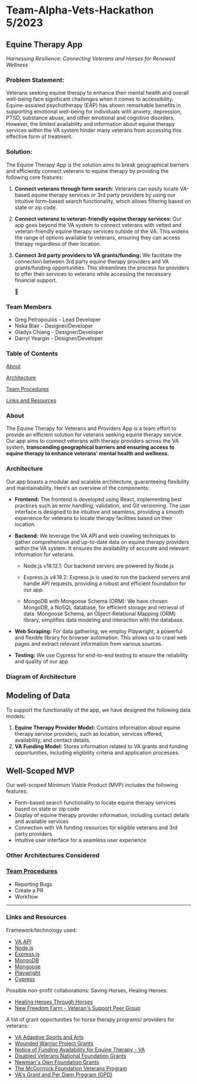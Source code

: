 # Team-Alpha-Vets-Hackathon 5/2023

## Equine Therapy App

<em> Harnessing Resilience: Connecting Veterans and Horses for Renewed Wellness </em>

### Problem Statement:
Veterans seeking equine therapy to enhance their mental health and overall well-being face significant challenges when it comes to accessibility. Equine-assisted psychotherapy (EAP) has shown remarkable benefits in supporting emotional well-being for individuals with anxiety, depression, PTSD, substance abuse, and other emotional and cognitive disorders. However, the limited availability and information about equine therapy services within the VA system hinder many veterans from accessing this effective form of treatment.


### Solution:

The Equine Therapy App is the solution aims to break geographical barriers and efficiently connect veterans to equine therapy by providing the following core features:

1. **Connect veterans through form search:** Veterans can easily locate VA-based equine therapy services or 3rd party providers by using our intuitive form-based search functionality, which allows filtering based on state or zip code.

2. **Connect veterans to veteran-friendly equine therapy services:** Our app goes beyond the VA system to connect veterans with vetted and veteran-friendly equine therapy services outside of the VA. This widens the range of options available to veterans, ensuring they can access therapy regardless of their location.

3. **Connect 3rd party providers to VA grants/funding:** We facilitate the connection between 3rd party equine therapy providers and VA grants/funding opportunities. This streamlines the process for providers to offer their services to veterans while accessing the necessary financial support.


    🌟  

### Team Members

- Greg Petropoulos - Lead Developer
- Neka Blair - Designer/Developer
- Gladys Chiang - Designer/Developer
- Darryl Yeargin - Designer/Developer

### Table of Contents

[About](#about)

[Architecture](#architecture)

[Team Procedures](#team-procedures)

[Links and Resources](#links-and-resources)

### About

The Equine Therapy for Veterans and Providers App is a team effort to provide an efficient solution for veterans seeking equine therapy service. Our app aims to connect veterans with therapy providers across the VA system, <strong> transcending geographical barriers and ensuring access to equine therapy to enhance veterans' mental health and wellness.</strong>

### Architecture

Our app boasts a modular and scalable architecture, guaranteeing flexibility and maintainability. Here's an overview of the components:

- **Frontend:** The frontend is developed using React, implementing best practices such as error handling, validation, and Git versioning. The user interface is designed to be intuitive and seamless, providing a smooth experience for veterans to locate therapy facilities based on their location.

- **Backend:** We leverage the VA API and web crawling techniques to gather comprehensive and up-to-date data on equine therapy providers within the VA system. It ensures the availability of accurate and relevant information for veterans.

    -  Node.js v18.12.1: Our backend servers are powered by Node.js

    - Express.js v4.18.2: Express.js is used to run the backend servers and handle API requests, providing a robust and efficient foundation for our app.

    - MongoDB with Mongoose Schema (ORM): We have chosen MongoDB, a NoSQL database, for efficient storage and retrieval of data. Mongoose Schema, an Object-Relational Mapping (ORM) library, simplifies data modeling and interaction with the database.


- **Web Scraping:** For data gathering, we employ Playwright, a powerful and flexible library for browser automation. This allows us to crawl web pages and extract relevant information from various sources.

- **Testing:** We use Cypress for end-to-end testing to ensure the reliability and quality of our app


### Diagram of Architecture


## Modeling of Data
To support the functionality of the app, we have designed the following data models:

1. **Equine Therapy Provider Model:** Contains information about equine therapy service providers, such as location, services offered, availability, and contact details.
2. **VA Funding Model:** Stores information related to VA grants and funding opportunities, including eligibility criteria and application processes.

## Well-Scoped MVP
Our well-scoped Minimum Viable Product (MVP) includes the following features:

- Form-based search functionality to locate equine therapy services based on state or zip code
- Display of equine therapy provider information, including contact details and available services
- Connection with VA funding resources for eligible veterans and 3rd party providers
- Intuitive user interface for a seamless user experience

### Other Architectures Considered




### [Team Procedures](./docs/team-procedures.md)

- Reporting Bugs
- Create a PR
- Workflow

---

### Links and Resources

Framework/technology used:
- [VA API](https://developer.va.gov/)
- [Node.js](https://nodejs.org/en)
- [Express.js](https://expressjs.com/)
- [MongoDB](https://www.mongodb.com/)
- [Mongoose](https://mongoosejs.com/)
- [Playwright](https://playwright.dev/)
- [Cypress](https://www.cypress.io/)

Possible non-profit collaborations: Saving Horses, Healing Heroes:

- [Healing Heroes Through Horses](https://www.vfw.org/media-and-events/latest-releases/archives/2022/7/healing-heroes-through-horses)
- [New Freedom Farm - Veteran's Support Peer Group](https://www.newfreedomfarm.org/veteran-resources)

A list of grant opportunities for horse therapy programs/ providers for veterans:
- [VA Adaptive Sports and Arts](https://department.va.gov/veteran-sports/grant-program/)
- [Wounded Warrior Project Grants](https://newsroom.woundedwarriorproject.org/2022-07-11-Wounded-Warrior-Project-Announces-Latest-Grants-to-Support-Veterans-Service-Organization-Partners)
- [Notice of Funding Availability for Equine Therapy - VA](https://department.va.gov/veteran-sports/wp-content/uploads/sites/3/2023/02/NOFA_VA_EQUINE_2023.pdf)
- [Disabled Veterans National Foundation Grants](https://www.dvnf.org/grants/)
- [Newman's Own Foundation Grants](https://texvet.org/resources/newmans-own-foundation)
- [The McCormick Foundation Veterans Program](https://www.mccormickfoundation.org/investments/veterans/)
- [VA's Grant and Per Diem Program (GPD)](https://www.va.gov/homeless/gpd.asp)

